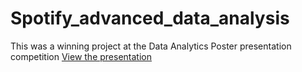 # Spotify_advanced_data_analysis
This was a winning project at the Data Analytics Poster presentation competition
[View the presentation](Song_popularity_Anukeerthi.pdf)

